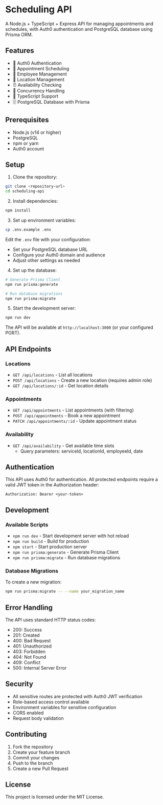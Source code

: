 # Scheduling API

A Node.js + TypeScript + Express API for managing appointments and schedules, with Auth0 authentication and PostgreSQL database using Prisma ORM.

## Features

- 🔐 Auth0 Authentication
- 📅 Appointment Scheduling
- 👥 Employee Management
- 📍 Location Management
- ⏰ Availability Checking
- 🔄 Concurrency Handling
- 🎯 TypeScript Support
- 🗄️ PostgreSQL Database with Prisma

## Prerequisites

- Node.js (v14 or higher)
- PostgreSQL
- npm or yarn
- Auth0 account

## Setup

1. Clone the repository:
```bash
git clone <repository-url>
cd scheduling-api
```

2. Install dependencies:
```bash
npm install
```

3. Set up environment variables:
```bash
cp .env.example .env
```
Edit the `.env` file with your configuration:
- Set your PostgreSQL database URL
- Configure your Auth0 domain and audience
- Adjust other settings as needed

4. Set up the database:
```bash
# Generate Prisma Client
npm run prisma:generate

# Run database migrations
npm run prisma:migrate
```

5. Start the development server:
```bash
npm run dev
```

The API will be available at `http://localhost:3000` (or your configured PORT).

## API Endpoints

### Locations
- `GET /api/locations` - List all locations
- `POST /api/locations` - Create a new location (requires admin role)
- `GET /api/locations/:id` - Get location details

### Appointments
- `GET /api/appointments` - List appointments (with filtering)
- `POST /api/appointments` - Book a new appointment
- `PATCH /api/appointments/:id` - Update appointment status

### Availability
- `GET /api/availability` - Get available time slots
  - Query parameters: serviceId, locationId, employeeId, date

## Authentication

This API uses Auth0 for authentication. All protected endpoints require a valid JWT token in the Authorization header:

```
Authorization: Bearer <your-token>
```

## Development

### Available Scripts

- `npm run dev` - Start development server with hot reload
- `npm run build` - Build for production
- `npm start` - Start production server
- `npm run prisma:generate` - Generate Prisma Client
- `npm run prisma:migrate` - Run database migrations

### Database Migrations

To create a new migration:

```bash
npm run prisma:migrate -- --name your_migration_name
```

## Error Handling

The API uses standard HTTP status codes:
- 200: Success
- 201: Created
- 400: Bad Request
- 401: Unauthorized
- 403: Forbidden
- 404: Not Found
- 409: Conflict
- 500: Internal Server Error

## Security

- All sensitive routes are protected with Auth0 JWT verification
- Role-based access control available
- Environment variables for sensitive configuration
- CORS enabled
- Request body validation

## Contributing

1. Fork the repository
2. Create your feature branch
3. Commit your changes
4. Push to the branch
5. Create a new Pull Request

## License

This project is licensed under the MIT License. 